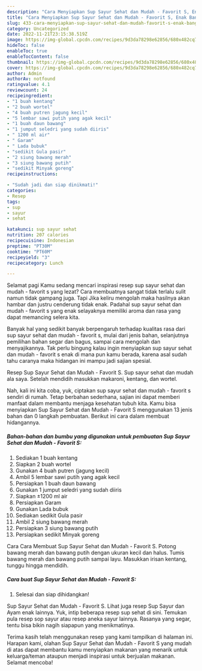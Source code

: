 ```yaml
---
description: "Cara Menyiapkan Sup Sayur Sehat dan Mudah - Favorit S, Enak Banget"
title: "Cara Menyiapkan Sup Sayur Sehat dan Mudah - Favorit S, Enak Banget"
slug: 433-cara-menyiapkan-sup-sayur-sehat-dan-mudah-favorit-s-enak-banget
category: Uncategorized
date: 2022-11-21T23:15:38.519Z
image: https://img-global.cpcdn.com/recipes/9d3da78298e62856/680x482cq70/sup-sayur-sehat-dan-mudah-favorit-s-foto-resep-utama.jpg
hideToc: false
enableToc: true
enableTocContent: false
thumbnail: https://img-global.cpcdn.com/recipes/9d3da78298e62856/680x482cq70/sup-sayur-sehat-dan-mudah-favorit-s-foto-resep-utama.jpg
cover: https://img-global.cpcdn.com/recipes/9d3da78298e62856/680x482cq70/sup-sayur-sehat-dan-mudah-favorit-s-foto-resep-utama.jpg
author: Admin
authorAv: notfound
ratingvalue: 4.1
reviewcount: 24
recipeingredient:
- "1 buah kentang"
- "2 buah wortel"
- "4 buah putren jagung kecil"
- "5 lembar sawi putih yang agak kecil"
- "1 buah daun bawang"
- "1 jumput seledri yang sudah diiris"
- " 1200 ml air"
- " Garam"
- " Lada bubuk"
- "sedikit Gula pasir"
- "2 siung bawang merah"
- "3 siung bawang putih"
- "sedikit Minyak goreng"
recipeinstructions:

- "Sudah jadi dan siap dinikmati!"
categories:
- Resep
tags:
- sup
- sayur
- sehat

katakunci: sup sayur sehat 
nutrition: 207 calories
recipecuisine: Indonesian
preptime: "PT30M"
cooktime: "PT60M"
recipeyield: "3"
recipecategory: Lunch

---
```



Selamat pagi Kamu sedang mencari inspirasi resep sup sayur sehat dan mudah - favorit s yang lezat? Cara membuatnya sangat tidak terlalu sulit namun tidak gampang juga. Tapi Jika keliru mengolah maka hasilnya akan hambar dan justru cenderung tidak enak. Padahal sup sayur sehat dan mudah - favorit s yang enak selayaknya memiliki aroma dan rasa yang dapat memancing selera kita.


Banyak hal yang sedikit banyak berpengaruh terhadap kualitas rasa dari sup sayur sehat dan mudah - favorit s, mulai dari jenis bahan, selanjutnya pemilihan bahan segar dan bagus, sampai cara mengolah dan menyajikannya. Tak perlu bingung kalau ingin menyiapkan sup sayur sehat dan mudah - favorit s enak di mana pun kamu berada, karena asal sudah tahu caranya maka hidangan ini mampu jadi sajian spesial.

Resep Sup Sayur Sehat dan Mudah - Favorit S. Sup sayur sehat dan mudah ala saya. Setelah mendidih masukkan makaroni, kentang, dan wortel.


Nah, kali ini kita coba, yuk, ciptakan sup sayur sehat dan mudah - favorit s sendiri di rumah. Tetap berbahan sederhana, sajian ini dapat memberi manfaat dalam membantu menjaga kesehatan tubuh kita. Kamu bisa menyiapkan Sup Sayur Sehat dan Mudah - Favorit S menggunakan 13 jenis bahan dan 0 langkah pembuatan. Berikut ini cara dalam membuat hidangannya.

<!--inarticleads1-->

##### Bahan-bahan dan bumbu yang digunakan untuk pembuatan Sup Sayur Sehat dan Mudah - Favorit S:

1. Sediakan 1 buah kentang
1. Siapkan 2 buah wortel
1. Gunakan 4 buah putren (jagung kecil)
1. Ambil 5 lembar sawi putih yang agak kecil
1. Persiapkan 1 buah daun bawang
1. Gunakan 1 jumput seledri yang sudah diiris
1. Siapkan  ±1200 ml air
1. Persiapkan  Garam
1. Gunakan  Lada bubuk
1. Sediakan sedikit Gula pasir
1. Ambil 2 siung bawang merah
1. Persiapkan 3 siung bawang putih
1. Persiapkan sedikit Minyak goreng


Cara Cara Membuat Sup Sayur Sehat dan Mudah - Favorit S. Potong bawang merah dan bawang putih dengan ukuran kecil dan halus. Tumis bawang merah dan bawang putih sampai layu. Masukkan irisan kentang, tunggu hingga mendidih. 

<!--inarticleads2-->

##### Cara buat Sup Sayur Sehat dan Mudah - Favorit S:


1. Selesai dan siap dihidangkan!

Sup Sayur Sehat dan Mudah - Favorit S. Lihat juga resep Sup Sayur dan Ayam enak lainnya. Yuk, intip beberapa resep sup sehat di sini. Temukan pula resep sop sayur atau resep aneka sayur lainnya. Rasanya yang segar, tentu bisa bikin nagih siapapun yang menikmatinya. 

Terima kasih telah menggunakan resep yang kami tampilkan di halaman ini. Harapan kami, olahan Sup Sayur Sehat dan Mudah - Favorit S yang mudah di atas dapat membantu kamu menyiapkan makanan yang menarik untuk keluarga/teman ataupun menjadi inspirasi untuk berjualan makanan. Selamat mencoba!
